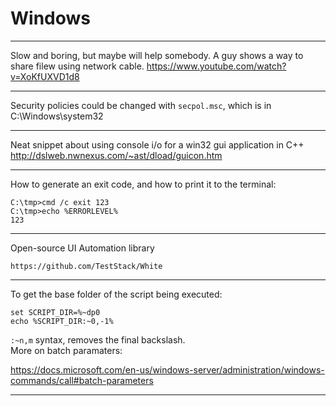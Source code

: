# Windows

---

Slow and boring, but maybe will help somebody.
A guy shows a way to share filew using network cable.
https://www.youtube.com/watch?v=XoKfUXVD1d8

---

Security policies could be changed with `secpol.msc`, which is in C:\Windows\system32

---

Neat snippet about using console i/o for a win32 gui application in C++
http://dslweb.nwnexus.com/~ast/dload/guicon.htm

---

How to generate an exit code, and how to print it to the terminal:

    C:\tmp>cmd /c exit 123
    C:\tmp>echo %ERRORLEVEL%
    123

---

Open-source UI Automation library

    https://github.com/TestStack/White

---

To get the base folder of the script being executed:

    set SCRIPT_DIR=%~dp0
    echo %SCRIPT_DIR:~0,-1%

`:~n,m` syntax, removes the final backslash.  
More on batch paramaters:

https://docs.microsoft.com/en-us/windows-server/administration/windows-commands/call#batch-parameters

---

